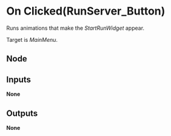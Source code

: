 # On Clicked(RunServer_Button)
Runs animations that make the *StartRunWidget* appear.  

Target is *MainMenu*.  

## Node

## Inputs
**None**

## Outputs
**None**